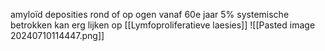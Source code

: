 amyloïd deposities rond of op ogen
vanaf 60e jaar 
5% systemische betrokken
kan erg lijken op [[Lymfoproliferatieve laesies]] 
![[Pasted image 20240710114447.png]]